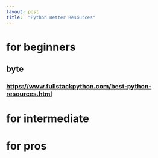 ```yaml
---
layout: post
title:  "Python Better Resources"
---
```

# for beginners
## byte
### https://www.fullstackpython.com/best-python-resources.html
# for intermediate
# for pros
